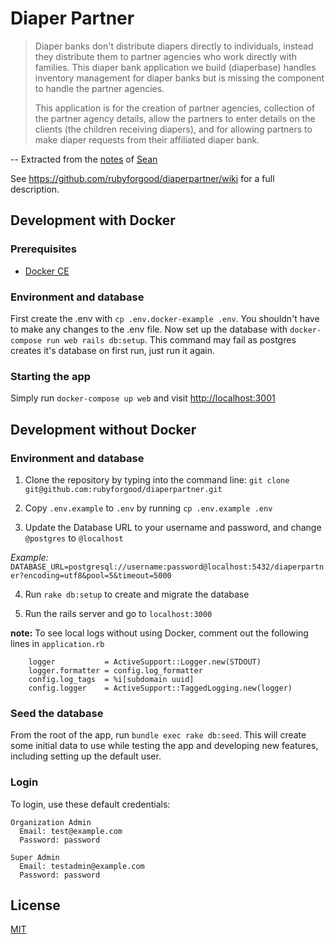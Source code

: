 # Diaper Partner

> Diaper banks don't distribute diapers directly to individuals, instead they distribute them to partner agencies who work directly with families. This diaper bank application we build (diaperbase) handles inventory management for diaper banks but is missing the component to handle the partner agencies.
>
> This application is for the creation of partner agencies, collection of the partner agency details, allow the partners to enter details on the clients (the children receiving diapers), and for allowing partners to make diaper requests from their affiliated diaper bank.

-- Extracted from the [notes](https://gist.github.com/seanmarcia/3fcd7f0155ce559a7c698061a1323f34) of [Sean](https://gist.github.com/seanmarcia)

See https://github.com/rubyforgood/diaperpartner/wiki for a full description.


## Development with Docker

### Prerequisites

- [Docker CE](https://store.docker.com/search?type=edition&offering=community)

### Environment and database

First create the .env with `cp .env.docker-example .env`. You shouldn't have to make any changes to the .env file. Now set up the database with `docker-compose run web rails db:setup`. This command may fail as postgres creates it's database on first run, just run it again.

### Starting the app

Simply run `docker-compose up web` and visit [http://localhost:3001](http://localhost:3001)

## Development without Docker

### Environment and database

1. Clone the repository by typing into the command line:
`git clone git@github.com:rubyforgood/diaperpartner.git`

2. Copy `.env.example` to `.env` by running `cp .env.example .env`

3. Update the Database URL to your username and password, and change `@postgres` to `@localhost`

*Example:* `DATABASE_URL=postgresql://username:password@localhost:5432/diaperpartner?encoding=utf8&pool=5&timeout=5000`

4. Run `rake db:setup` to create and migrate the database

5. Run the rails server and go to `localhost:3000`

**note:** To see local logs without using Docker, comment out the following lines in `application.rb`
```
    logger           = ActiveSupport::Logger.new(STDOUT)
    logger.formatter = config.log_formatter
    config.log_tags  = %i[subdomain uuid]
    config.logger    = ActiveSupport::TaggedLogging.new(logger)
```

### Seed the database
From the root of the app, run `bundle exec rake db:seed`. This will create some initial data to use while testing the app and developing new features, including setting up the default user.

### Login
To login, use these default credentials:

    Organization Admin
      Email: test@example.com
      Password: password

    Super Admin
      Email: testadmin@example.com
      Password: password


## License

[MIT](./LICENSE)

